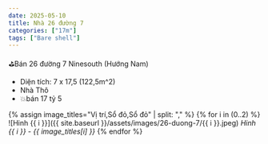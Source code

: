 ```yaml
---
date: 2025-05-10
title: Nhà 26 đường 7
categories: ["17m"]
tags: ["Bare shell"] 
---
```


⛳️Bán 26 đường 7 Ninesouth
(Hướng Nam)
- Diện tích: 7 x 17,5 (122,5m^2)
- Nhà Thô
- 💥bán 17 tỷ 5

{% assign image_titles="Vị trí,Sổ đỏ,Sổ đỏ" | split: "," %}
{% for i in (0..2) %}
![Hinh {{ i }}]({{ site.baseurl }}/assets/images/26-duong-7/{{ i }}.jpeg)
_Hinh {{ i }} - {{ image_titles[i] }}_
{% endfor %}
